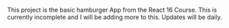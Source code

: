 This project is the basic hamburger App from the React 16 Course.
This is currently incomplete and I will be adding more to this.
Updates will be daily. 